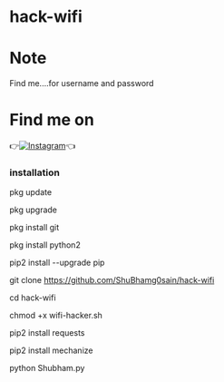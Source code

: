 # hack-wifi

# Note
Find me....for username and password
# Find me on 

👉[![Instagram](https://img.shields.io/badge/INSTAGRAM-FOLLOW-red?style=for-the-badge&logo=instagram)](https://www.instagram.com/shubham_g0sain/)👈
### installation



pkg update 

 pkg upgrade 

pkg install git 

pkg install python2 

pip2 install --upgrade pip

git clone https://github.com/ShuBhamg0sain/hack-wifi

cd hack-wifi

chmod +x wifi-hacker.sh

pip2 install requests 

pip2 install mechanize

python Shubham.py








